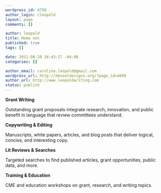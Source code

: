 ```yaml
--- 
wordpress_id: 4758
author_login: cleopold
layout: page
comments: []

author: leopold
title: Home not
published: true
tags: []

date: 2011-08-29 16:43:17 -04:00
categories: []

author_email: caroline.leopold@gmail.com
wordpress_url: http://denzeldesigns.org/?page_id=4699
author_url: http://www.leopoldwriting.com
status: publish
---
```

<strong>Grant Writing </strong>

<strong></strong>Outstanding grant proposals integrate research, innovation, and public benefit in language that review committees understand.

<strong>Copywriting &amp; Editing</strong>

<strong></strong>Manuscripts, white papers, articles, and blog posts that deliver logical, concise, and interesting copy.

<strong>Lit Reviews &amp; Searches</strong>

Targeted searches to find published articles, grant opportunities, public data, and more.
<strong></strong>

<strong>Training &amp; Education</strong>

CME and education workshops on grant, research, and writing topics.
<pre></pre>
